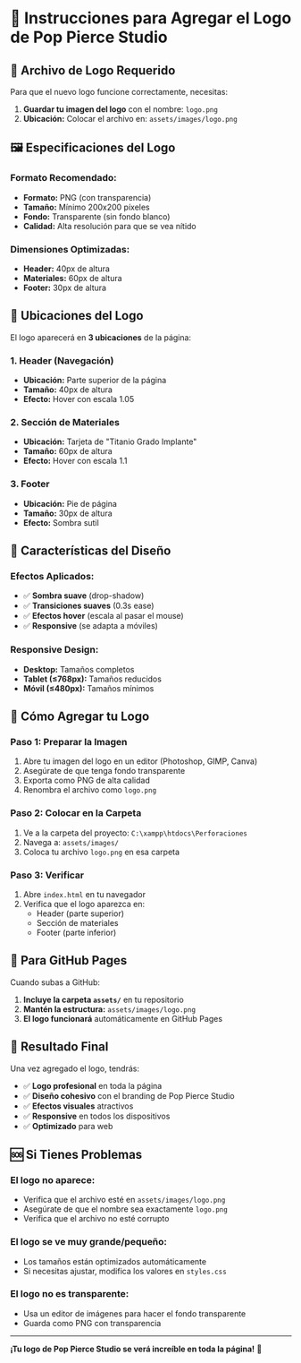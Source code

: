 # 🎨 Instrucciones para Agregar el Logo de Pop Pierce Studio

## 📁 Archivo de Logo Requerido

Para que el nuevo logo funcione correctamente, necesitas:

1. **Guardar tu imagen del logo** con el nombre: `logo.png`
2. **Ubicación:** Colocar el archivo en: `assets/images/logo.png`

## 🖼️ Especificaciones del Logo

### **Formato Recomendado:**
- **Formato:** PNG (con transparencia)
- **Tamaño:** Mínimo 200x200 píxeles
- **Fondo:** Transparente (sin fondo blanco)
- **Calidad:** Alta resolución para que se vea nítido

### **Dimensiones Optimizadas:**
- **Header:** 40px de altura
- **Materiales:** 60px de altura  
- **Footer:** 30px de altura

## 📍 Ubicaciones del Logo

El logo aparecerá en **3 ubicaciones** de la página:

### **1. Header (Navegación)**
- **Ubicación:** Parte superior de la página
- **Tamaño:** 40px de altura
- **Efecto:** Hover con escala 1.05

### **2. Sección de Materiales**
- **Ubicación:** Tarjeta de "Titanio Grado Implante"
- **Tamaño:** 60px de altura
- **Efecto:** Hover con escala 1.1

### **3. Footer**
- **Ubicación:** Pie de página
- **Tamaño:** 30px de altura
- **Efecto:** Sombra sutil

## 🎨 Características del Diseño

### **Efectos Aplicados:**
- ✅ **Sombra suave** (drop-shadow)
- ✅ **Transiciones suaves** (0.3s ease)
- ✅ **Efectos hover** (escala al pasar el mouse)
- ✅ **Responsive** (se adapta a móviles)

### **Responsive Design:**
- **Desktop:** Tamaños completos
- **Tablet (≤768px):** Tamaños reducidos
- **Móvil (≤480px):** Tamaños mínimos

## 🔧 Cómo Agregar tu Logo

### **Paso 1: Preparar la Imagen**
1. Abre tu imagen del logo en un editor (Photoshop, GIMP, Canva)
2. Asegúrate de que tenga fondo transparente
3. Exporta como PNG de alta calidad
4. Renombra el archivo como `logo.png`

### **Paso 2: Colocar en la Carpeta**
1. Ve a la carpeta del proyecto: `C:\xampp\htdocs\Perforaciones`
2. Navega a: `assets/images/`
3. Coloca tu archivo `logo.png` en esa carpeta

### **Paso 3: Verificar**
1. Abre `index.html` en tu navegador
2. Verifica que el logo aparezca en:
   - Header (parte superior)
   - Sección de materiales
   - Footer (parte inferior)

## 🚀 Para GitHub Pages

Cuando subas a GitHub:

1. **Incluye la carpeta `assets/`** en tu repositorio
2. **Mantén la estructura:** `assets/images/logo.png`
3. **El logo funcionará** automáticamente en GitHub Pages

## 🎯 Resultado Final

Una vez agregado el logo, tendrás:

- ✅ **Logo profesional** en toda la página
- ✅ **Diseño cohesivo** con el branding de Pop Pierce Studio
- ✅ **Efectos visuales** atractivos
- ✅ **Responsive** en todos los dispositivos
- ✅ **Optimizado** para web

## 🆘 Si Tienes Problemas

### **El logo no aparece:**
- Verifica que el archivo esté en `assets/images/logo.png`
- Asegúrate de que el nombre sea exactamente `logo.png`
- Verifica que el archivo no esté corrupto

### **El logo se ve muy grande/pequeño:**
- Los tamaños están optimizados automáticamente
- Si necesitas ajustar, modifica los valores en `styles.css`

### **El logo no es transparente:**
- Usa un editor de imágenes para hacer el fondo transparente
- Guarda como PNG con transparencia

---

**¡Tu logo de Pop Pierce Studio se verá increíble en toda la página!** 🌟
